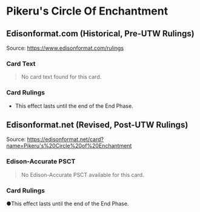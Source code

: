# Pikeru's Circle Of Enchantment

## Edisonformat.com (Historical, Pre-UTW Rulings)

Source: https://www.edisonformat.com/rulings

### Card Text

> No card text found for this card.

### Card Rulings

*   This effect lasts until the end of the End Phase.

## Edisonformat.net (Revised, Post-UTW Rulings)

Source: https://edisonformat.net/card?name=Pikeru's%20Circle%20of%20Enchantment

### Edison-Accurate PSCT

> No Edison-Accurate PSCT available for this card.

### Card Rulings

●This effect lasts until the end of the End Phase.
            